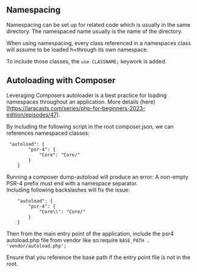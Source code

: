 
## Namespacing
Namespacing can be set up for related code which is usually in the same directory. The namespaced name usually is the name of the directory.

When using namespacing, every class referenced in a namespaces class will assume to be loaded h=through its own namespace.

To include those classes, the `use CLASSNAME;` keywork is added.

## Autoloading with Composer
Leveraging Composers autoloader is a best practice for loading namespaces throughout an application. More details (here)[https://laracasts.com/series/php-for-beginners-2023-edition/episodes/47].

By including the following script in the root composer.json, we can references namespaced classes:
```
 "autoload": {
        "psr-4": {
            "Core": "Core/"
        }
    }
```

Running a composer dump-autoload will produce an error:  A non-empty PSR-4 prefix must end with a namespace separator.  
Including following backslashes will fix the issue:
```
    "autoload": {
        "psr-4": {
            "Core\\": "Core/"
        }
    }
```

Then from the main entry point of the application, include the psr4 autoload.php file from vendor like so:require `BASE_PATH . 'vendor/autoload.php';`

Ensure that you reference the base path if the entry point file is not in the root.
